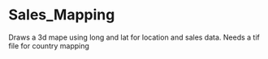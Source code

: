 # Sales_Mapping
Draws a 3d mape using long and lat for location and sales data.
Needs a tif file for country mapping
